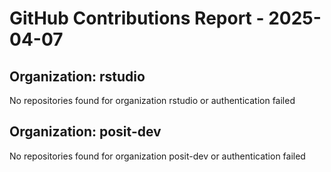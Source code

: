 # GitHub Contributions Report - 2025-04-07
## Organization: rstudio
No repositories found for organization rstudio or authentication failed
## Organization: posit-dev
No repositories found for organization posit-dev or authentication failed
